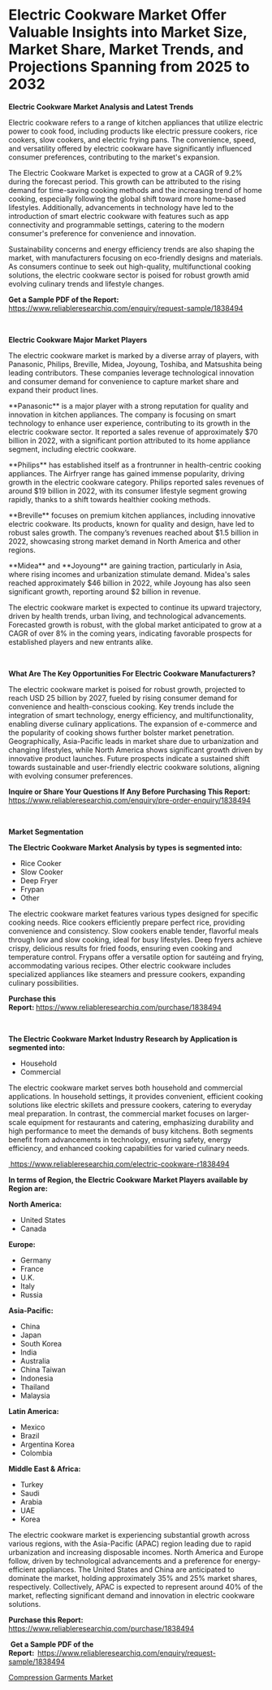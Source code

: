 <p><h1>Electric Cookware Market Offer Valuable Insights into Market Size, Market Share, Market Trends, and Projections Spanning from 2025 to 2032</h1></p><p><strong>Electric Cookware Market Analysis and Latest Trends</strong></p>
<p><p>Electric cookware refers to a range of kitchen appliances that utilize electric power to cook food, including products like electric pressure cookers, rice cookers, slow cookers, and electric frying pans. The convenience, speed, and versatility offered by electric cookware have significantly influenced consumer preferences, contributing to the market's expansion.</p><p>The Electric Cookware Market is expected to grow at a CAGR of 9.2% during the forecast period. This growth can be attributed to the rising demand for time-saving cooking methods and the increasing trend of home cooking, especially following the global shift toward more home-based lifestyles. Additionally, advancements in technology have led to the introduction of smart electric cookware with features such as app connectivity and programmable settings, catering to the modern consumer's preference for convenience and innovation.</p><p>Sustainability concerns and energy efficiency trends are also shaping the market, with manufacturers focusing on eco-friendly designs and materials. As consumers continue to seek out high-quality, multifunctional cooking solutions, the electric cookware sector is poised for robust growth amid evolving culinary trends and lifestyle changes.</p></p>
<p><strong>Get a Sample PDF of the Report:&nbsp;</strong> <a href="https://www.reliableresearchiq.com/enquiry/request-sample/1838494?utm_campaign=3370&utm_medium=2&utm_source=Github&utm_content=ia&utm_term=05042025&utm_id=electric-cookware">https://www.reliableresearchiq.com/enquiry/request-sample/1838494</a></p>
<p>&nbsp;</p>
<p><strong>Electric Cookware Major Market Players</strong></p>
<p><p>The electric cookware market is marked by a diverse array of players, with Panasonic, Philips, Breville, Midea, Joyoung, Toshiba, and Matsushita being leading contributors. These companies leverage technological innovation and consumer demand for convenience to capture market share and expand their product lines.</p><p>**Panasonic** is a major player with a strong reputation for quality and innovation in kitchen appliances. The company is focusing on smart technology to enhance user experience, contributing to its growth in the electric cookware sector. It reported a sales revenue of approximately $70 billion in 2022, with a significant portion attributed to its home appliance segment, including electric cookware.</p><p>**Philips** has established itself as a frontrunner in health-centric cooking appliances. The Airfryer range has gained immense popularity, driving growth in the electric cookware category. Philips reported sales revenues of around $19 billion in 2022, with its consumer lifestyle segment growing rapidly, thanks to a shift towards healthier cooking methods.</p><p>**Breville** focuses on premium kitchen appliances, including innovative electric cookware. Its products, known for quality and design, have led to robust sales growth. The company’s revenues reached about $1.5 billion in 2022, showcasing strong market demand in North America and other regions.</p><p>**Midea** and **Joyoung** are gaining traction, particularly in Asia, where rising incomes and urbanization stimulate demand. Midea's sales reached approximately $46 billion in 2022, while Joyoung has also seen significant growth, reporting around $2 billion in revenue.</p><p>The electric cookware market is expected to continue its upward trajectory, driven by health trends, urban living, and technological advancements. Forecasted growth is robust, with the global market anticipated to grow at a CAGR of over 8% in the coming years, indicating favorable prospects for established players and new entrants alike.</p></p>
<p>&nbsp;</p>
<p><strong>What Are The Key Opportunities For Electric Cookware Manufacturers?</strong></p>
<p><p>The electric cookware market is poised for robust growth, projected to reach USD 25 billion by 2027, fueled by rising consumer demand for convenience and health-conscious cooking. Key trends include the integration of smart technology, energy efficiency, and multifunctionality, enabling diverse culinary applications. The expansion of e-commerce and the popularity of cooking shows further bolster market penetration. Geographically, Asia-Pacific leads in market share due to urbanization and changing lifestyles, while North America shows significant growth driven by innovative product launches. Future prospects indicate a sustained shift towards sustainable and user-friendly electric cookware solutions, aligning with evolving consumer preferences.</p></p>
<p><strong>Inquire or Share Your Questions If Any Before Purchasing This Report:</strong> <a href="https://www.reliableresearchiq.com/enquiry/pre-order-enquiry/1838494?utm_campaign=3370&utm_medium=2&utm_source=Github&utm_content=ia&utm_term=05042025&utm_id=electric-cookware">https://www.reliableresearchiq.com/enquiry/pre-order-enquiry/1838494</a></p>
<p>&nbsp;</p>
<p><strong>Market Segmentation</strong></p>
<p><strong>The Electric Cookware Market Analysis by types is segmented into:</strong></p>
<p><ul><li>Rice Cooker</li><li>Slow Cooker</li><li>Deep Fryer</li><li>Frypan</li><li>Other</li></ul></p>
<p><p>The electric cookware market features various types designed for specific cooking needs. Rice cookers efficiently prepare perfect rice, providing convenience and consistency. Slow cookers enable tender, flavorful meals through low and slow cooking, ideal for busy lifestyles. Deep fryers achieve crispy, delicious results for fried foods, ensuring even cooking and temperature control. Frypans offer a versatile option for sautéing and frying, accommodating various recipes. Other electric cookware includes specialized appliances like steamers and pressure cookers, expanding culinary possibilities.</p></p>
<p><strong>Purchase this Report:&nbsp;</strong><a href="https://www.reliableresearchiq.com/purchase/1838494?utm_campaign=3370&utm_medium=2&utm_source=Github&utm_content=ia&utm_term=05042025&utm_id=electric-cookware">https://www.reliableresearchiq.com/purchase/1838494</a></p>
<p>&nbsp;</p>
<p><strong>The Electric Cookware Market Industry Research by Application is segmented into:</strong></p>
<p><ul><li>Household</li><li>Commercial</li></ul></p>
<p><p>The electric cookware market serves both household and commercial applications. In household settings, it provides convenient, efficient cooking solutions like electric skillets and pressure cookers, catering to everyday meal preparation. In contrast, the commercial market focuses on larger-scale equipment for restaurants and catering, emphasizing durability and high performance to meet the demands of busy kitchens. Both segments benefit from advancements in technology, ensuring safety, energy efficiency, and enhanced cooking capabilities for varied culinary needs.</p></p>
<p><a href="https://www.reliableresearchiq.com/electric-cookware-r1838494?utm_campaign=3370&utm_medium=2&utm_source=Github&utm_content=ia&utm_term=05042025&utm_id=electric-cookware">&nbsp;https://www.reliableresearchiq.com/electric-cookware-r1838494</a></p>
<p><strong>In terms of Region, the Electric Cookware Market Players available by Region are:</strong></p>
<p>
    <p> <strong> North America: </strong>
        <ul>
            <li>United States</li>
            <li>Canada</li>
        </ul>
        </p> 
    <p> <strong> Europe: </strong>
        <ul>
            <li>Germany</li>
            <li>France</li>
            <li>U.K.</li>
            <li>Italy</li>
            <li>Russia</li>
        </ul>
        </p> 
    <p> <strong> Asia-Pacific: </strong>
        <ul>
            <li>China</li>
            <li>Japan</li>
            <li>South Korea</li>
            <li>India</li>
            <li>Australia</li>
            <li>China Taiwan</li>
            <li>Indonesia</li>
            <li>Thailand</li>
            <li>Malaysia</li>
        </ul>
        </p> 
    <p> <strong> Latin America: </strong>
        <ul>
            <li>Mexico</li>
            <li>Brazil</li>
            <li>Argentina Korea</li>
            <li>Colombia</li>
        </ul>
        </p> 
    <p> <strong> Middle East & Africa: </strong>
        <ul>
            <li>Turkey</li>
            <li>Saudi</li>
            <li>Arabia</li>
            <li>UAE</li>
            <li>Korea</li>
        </ul>
    </p>
    </p>
<p><p>The electric cookware market is experiencing substantial growth across various regions, with the Asia-Pacific (APAC) region leading due to rapid urbanization and increasing disposable incomes. North America and Europe follow, driven by technological advancements and a preference for energy-efficient appliances. The United States and China are anticipated to dominate the market, holding approximately 35% and 25% market shares, respectively. Collectively, APAC is expected to represent around 40% of the market, reflecting significant demand and innovation in electric cookware solutions.</p></p>
<p><strong>Purchase this Report: </strong><a href="https://www.reliableresearchiq.com/purchase/1838494?utm_campaign=3370&utm_medium=2&utm_source=Github&utm_content=ia&utm_term=05042025&utm_id=electric-cookware">https://www.reliableresearchiq.com/purchase/1838494</a></p>
<p>&nbsp;<strong>Get a Sample PDF of the Report:&nbsp;&nbsp;</strong><a href="https://www.reliableresearchiq.com/enquiry/request-sample/1838494?utm_campaign=3370&utm_medium=2&utm_source=Github&utm_content=ia&utm_term=05042025&utm_id=electric-cookware">https://www.reliableresearchiq.com/enquiry/request-sample/1838494</a></p>
<p><strong></strong></p>
<p><p><a href="https://github.com/guyotkiferhi/Market-Research-Report-List-1/blob/main/compression-garments-market.md?utm_campaign=3370&utm_medium=2&utm_source=Github&utm_content=ia&utm_term=05042025&utm_id=electric-cookware">Compression Garments Market</a></p></p>